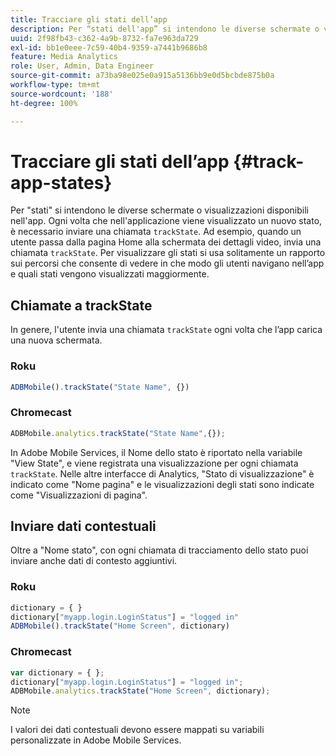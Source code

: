 ```yaml
---
title: Tracciare gli stati dell’app
description: Per “stati dell'app” si intendono le diverse schermate o visualizzazioni disponibili nell'app. Scopri come tenere traccia degli stati dell’app nell’applicazione utilizzando la chiamata trackState.
uuid: 2f98fb43-c362-4a9b-8732-fa7e963da729
exl-id: bb1e0eee-7c59-40b4-9359-a7441b9686b8
feature: Media Analytics
role: User, Admin, Data Engineer
source-git-commit: a73ba98e025e0a915a5136bb9e0d5bcbde875b0a
workflow-type: tm+mt
source-wordcount: '188'
ht-degree: 100%

---
```


# Tracciare gli stati dell’app {#track-app-states}

Per &quot;stati&quot; si intendono le diverse schermate o visualizzazioni disponibili nell&#39;app. Ogni volta che nell&#39;applicazione viene visualizzato un nuovo stato, è necessario inviare una chiamata `trackState`. Ad esempio, quando un utente passa dalla pagina Home alla schermata dei dettagli video, invia una chiamata `trackState`. Per visualizzare gli stati si usa solitamente un rapporto sui percorsi che consente di vedere in che modo gli utenti navigano nell’app e quali stati vengono visualizzati maggiormente.

## Chiamate a trackState

In genere, l&#39;utente invia una chiamata `trackState` ogni volta che l’app carica una nuova schermata.

### Roku

```js
ADBMobile().trackState("State Name", {})
```

### Chromecast

```js
ADBMobile.analytics.trackState("State Name",{});
```

In Adobe Mobile Services, il Nome dello stato è riportato nella variabile &quot;View State&quot;, e viene registrata una visualizzazione per ogni chiamata `trackState`. Nelle altre interfacce di Analytics, &quot;Stato di visualizzazione&quot; è indicato come &quot;Nome pagina&quot; e le visualizzazioni degli stati sono indicate come &quot;Visualizzazioni di pagina&quot;.

## Inviare dati contestuali

Oltre a &quot;Nome stato&quot;, con ogni chiamata di tracciamento dello stato puoi inviare anche dati di contesto aggiuntivi.

### Roku

```js
dictionary = { } 
dictionary["myapp.login.LoginStatus"] = "logged in"  
ADBMobile().trackState("Home Screen", dictionary)
```

### Chromecast

```js
var dictionary = { }; 
dictionary["myapp.login.LoginStatus"] = "logged in"; 
ADBMobile.analytics.trackState("Home Screen", dictionary); 
```

>[!NOTE]
>
>I valori dei dati contestuali devono essere mappati su variabili personalizzate in Adobe Mobile Services.

